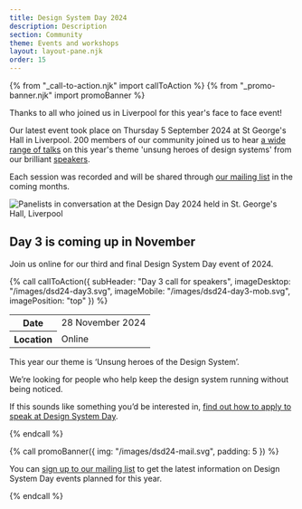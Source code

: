 ```yaml
---
title: Design System Day 2024
description: Description
section: Community
theme: Events and workshops
layout: layout-pane.njk
order: 15
---
```


{% from "_call-to-action.njk" import callToAction %}
{% from "_promo-banner.njk" import promoBanner %}

<p class="govuk-!-font-size-24">
Thanks to all who joined us in Liverpool for this year's face to face event!
</p>

Our latest event took place on Thursday 5 September 2024 at St George's Hall in Liverpool. 200 members of our community joined us to hear [a wide range of talks](/community/design-system-day-2024/session-information) on this year's theme 'unsung heroes of design systems' from our brilliant [speakers](/community/design-system-day-2024/speaker-information).

Each session was recorded and will be shared through [our mailing list](https://mailchi.mp/707ce8dec373/get-updated-by-email-govuk-design-system) in the coming months.

<img class="app-image--no-border govuk-!-margin-bottom-9" src="/images/dsd24-day3-speakers-image.png" alt="Panelists in conversation at the Design Day 2024 held in St. George's Hall, Liverpool">

## Day 3 is coming up in November

Join us online for our third and final Design System Day event of 2024.

{% call callToAction({
  subHeader: "Day 3 call for speakers",
  imageDesktop: "/images/dsd24-day3.svg",
  imageMobile: "/images/dsd24-day3-mob.svg",
  imagePosition: "top"
}) %}

  <table class="govuk-table">
    <tbody>
      <tr class="govuk-table__row">
        <th scope="row" class="govuk-table__header">
          Date
        </th>
        <td class="govuk-table__cell">
          28 November 2024
        </td>
      </tr>
      <tr class="govuk-table__row">
        <th scope="row" class="govuk-table__header">
          Location
        </th>
        <td class="govuk-table__cell">
          Online
        </td>
      </tr>
    </tbody>
  </table>
  <p class="govuk-!-font-size-24">
    This year our theme is ‘Unsung heroes of the Design System’.
  </p>
  <p>
    We’re looking for people who help keep the design system running without being noticed.
  </p>
  <p>
    If this sounds like something you’d be interested in, <a href="/community/call-for-speakers-2024">find out how to apply to speak at Design System Day</a>.
  </p>
{% endcall %}

{% call promoBanner({
  img: "/images/dsd24-mail.svg",
  padding: 5
}) %}

  <p>
    You can <a class="govuk-link" href="https://mailchi.mp/707ce8dec373/get-updated-by-email-govuk-design-system">sign up to our mailing list</a> to get the latest information on Design System Day events planned for this year.
  </p>
{% endcall %}

